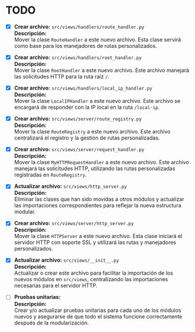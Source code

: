 # TODO

- [x] **Crear archivo:** `src/views/handlers/route_handler.py`  
  **Descripción:**  
  Mover la clase `RouteHandler` a este nuevo archivo. Esta clase servirá como base para los manejadores de rutas personalizados.

- [x] **Crear archivo:** `src/views/handlers/root_handler.py`  
  **Descripción:**  
  Mover la clase `RootHandler` a este nuevo archivo. Este archivo manejará las solicitudes HTTP para la ruta raíz `/`.

- [x] **Crear archivo:** `src/views/handlers/local_ip_handler.py`  
  **Descripción:**  
  Mover la clase `LocalIPHandler` a este nuevo archivo. Este archivo se encargará de responder con la IP local en la ruta `/local-ip`.

- [x] **Crear archivo:** `src/views/server/route_registry.py`  
  **Descripción:**  
  Mover la clase `RouteRegistry` a este nuevo archivo. Este archivo centralizará el registro y la gestión de rutas personalizadas.

- [x] **Crear archivo:** `src/views/server/request_handler.py`  
  **Descripción:**  
  Mover la clase `MyHTTPRequestHandler` a este nuevo archivo. Este archivo manejará las solicitudes HTTP, utilizando las rutas personalizadas registradas en `RouteRegistry`.

- [x] **Actualizar archivo:** `src/views/http_server.py`  
  **Descripción:**  
  Eliminar las clases que han sido movidas a otros módulos y actualizar las importaciones correspondientes para reflejar la nueva estructura modular.

- [x] **Crear archivo:** `src/views/server/http_server.py`  
  **Descripción:**  
  Mover la clase `HTTPServer` a este nuevo archivo. Esta clase iniciará el servidor HTTP con soporte SSL y utilizará las rutas y manejadores personalizados.

- [x] **Actualizar archivo:** `src/views/__init__.py`  
  **Descripción:**  
  Actualizar o crear este archivo para facilitar la importación de los nuevos módulos en `src/views`, centralizando las importaciones necesarias para el servidor HTTP.

- [ ] **Pruebas unitarias:**  
  **Descripción:**  
  Crear y/o actualizar pruebas unitarias para cada uno de los módulos nuevos y asegurarse de que todo el sistema funcione correctamente después de la modularización.

